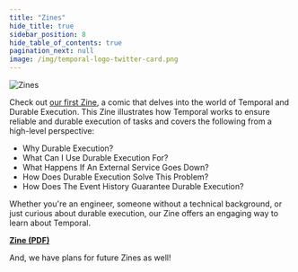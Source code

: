 ```yaml
---
title: "Zines"
hide_title: true
sidebar_position: 8
hide_table_of_contents: true
pagination_next: null
image: /img/temporal-logo-twitter-card.png
---
```


![Zines](/img/banners/zines.png)

Check out [our first Zine](../../static/zines/zines.pdf), a comic that delves into the world of Temporal and Durable Execution. This Zine illustrates how Temporal works to ensure reliable and durable execution of tasks and covers the following from a high-level perspective:

- Why Durable Execution?
- What Can I Use Durable Execution For?
- What Happens If An External Service Goes Down?
- How Does Durable Execution Solve This Problem?
- How Does The Event History Guarantee Durable Execution?

Whether you're an engineer, someone without a technical background, or just curious about durable execution, our Zine offers an engaging way to learn about Temporal. 

[**Zine (PDF)**](../../static/zines/zines.pdf)

And, we have plans for future Zines as well!
